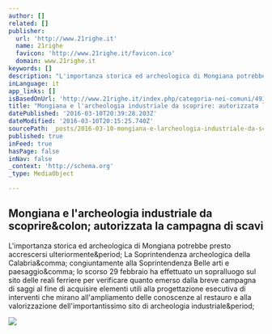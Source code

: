 ```yaml
---
author: []
related: []
publisher:
  url: 'http://www.21righe.it'
  name: 21righe
  favicon: 'http://www.21righe.it/favicon.ico'
  domain: www.21righe.it
keywords: []
description: "L'importanza storica ed archeologica di Mongiana potrebbe presto accrescersi ulteriormente. La Soprintendenza archeologica della Calabria, congiuntamente alla Soprintendenza Belle arti e paesaggio, lo scorso 29 febbraio ha effettuato un sopralluogo sul sito delle reali ferriere per verificare quanto emerso dalla breve campagna di saggi al fine di acquisire elementi utili alla progettazione esecutiva di interventi che mirano all'ampliamento delle conoscenze al restauro e alla valorizzazione dell'importantissimo sito di archeologia industriale."
inLanguage: it
app_links: []
isBasedOnUrl: 'http://www.21righe.it/index.php/categoria-nei-comuni/4914-mongiana-e-l-archeologia-industriale-da-scoprire-autorizzata-la-campagna-di-scavi'
title: "Mongiana e l'archeologia industriale da scoprire: autorizzata la campagna di scavi"
datePublished: '2016-03-10T20:39:28.203Z'
dateModified: '2016-03-10T20:15:25.740Z'
sourcePath: _posts/2016-03-10-mongiana-e-larcheologia-industriale-da-scoprire-autorizzat.md
published: true
inFeed: true
hasPage: false
inNav: false
_context: 'http://schema.org'
_type: MediaObject

---
```

<article style=""><h1>Mongiana e l'archeologia industriale da scoprire&amp;colon; autorizzata la campagna di scavi</h1><p>L'importanza storica ed archeologica di Mongiana potrebbe presto accrescersi ulteriormente&amp;period; La Soprintendenza archeologica della Calabria&amp;comma; congiuntamente alla Soprintendenza Belle arti e paesaggio&amp;comma; lo scorso 29 febbraio ha effettuato un sopralluogo sul sito delle reali ferriere per verificare quanto emerso dalla breve campagna di saggi al fine di acquisire elementi utili alla progettazione esecutiva di interventi che mirano all'ampliamento delle conoscenze al restauro e alla valorizzazione dell'importantissimo sito di archeologia industriale&amp;period;</p><img src="http://www.21righe.it/images/M/mongiana_sito_ferriere.jpg" /></article>